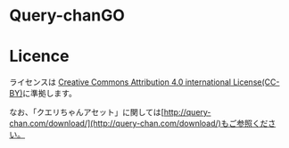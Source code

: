 # Query-chanGO

# Licence

ライセンスは
[Creative Commons Attribution 4.0 international License(CC-BY)](https://creativecommons.org/licenses/by-sa/4.0/deed.ja)に準拠します。

なお、「クエリちゃんアセット」に関しては[http://query-chan.com/download/](http://query-chan.com/download/)もご参照ください。

